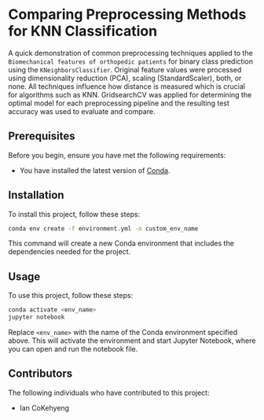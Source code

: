# Comparing Preprocessing Methods for KNN Classification

A quick demonstration of common preprocessing techniques applied to the `Biomechanical features of orthopedic patients` for binary class prediction using the `KNeighborsClassifier`. Original feature values were processed using dimensionality reduction (PCA), scaling (StandardScaler), both, or none. All techniques influence how distance is measured which is crucial for algorithms such as KNN. GridsearchCV was applied for determining the optimal model for each preprocessing pipeline and the resulting test accuracy was used to evaluate and compare.

## Prerequisites

Before you begin, ensure you have met the following requirements:
- You have installed the latest version of [Conda](https://docs.conda.io/projects/conda/en/latest/user-guide/install/index.html).

## Installation

To install this project, follow these steps:

```bash
conda env create -f environment.yml -n custom_env_name
```

This command will create a new Conda environment that includes the dependencies needed for the project.

## Usage

To use this project, follow these steps:

```bash
conda activate <env_name>
jupyter notebook
```

Replace `<env_name>` with the name of the Conda environment specified above. This will activate the environment and start Jupyter Notebook, where you can open and run the notebook file.

## Contributors

The following individuals who have contributed to this project:

- Ian CoKehyeng
